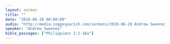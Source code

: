 ```yaml
---
layout: sermon
title: ""
date: "2010-06-20 00:00:00"
audio: "http://media.coggesparish.com/sermons/2010-06-20 Andrew Sweeney.mp3"
speaker: "Andrew Sweeney"
bible_passages: ["Philippians 2:1-16a"]
---
```

